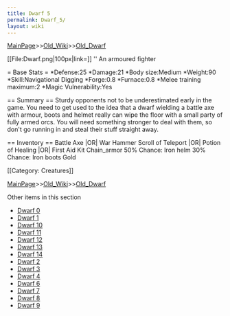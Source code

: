 ```yaml
---
title: Dwarf 5
permalink: Dwarf_5/
layout: wiki
---
```


[MainPage](/keeperrl_wiki/ "wikilink")>>[Old_Wiki](/keeperrl_wiki/Old_Wiki "wikilink")>>[Old_Dwarf](/keeperrl_wiki/Old_Dwarf "wikilink")

[[File:Dwarf.png|100px|link=]] '' An armoured fighter

= Base Stats =
*Defense:25
*Damage:21
*Body size:Medium
*Weight:90
*Skill:Navigational Digging
*Forge:0.8
*Furnace:0.8
*Melee training maximum:2
*Magic Vulnerability:Yes

== Summary ==
Sturdy opponents not to be underestimated early in the game. You need to get used to the idea that a dwarf wielding a battle axe with armour, boots and helmet really can wipe the floor with a small party of fully armed orcs. You will need something stronger to deal with them, so don't go running in and steal their stuff straight away.

== Inventory ==
 Battle Axe |OR| War Hammer
 Scroll of Teleport |OR| Potion of Healing |OR| First Aid Kit
 Chain_armor
 50% Chance: Iron helm
 30% Chance: Iron boots
 Gold

[[Category: Creatures]]

[MainPage](/keeperrl_wiki/ "wikilink")>>[Old_Wiki](/keeperrl_wiki/Old_Wiki "wikilink")>>[Old_Dwarf](/keeperrl_wiki/Old_Dwarf "wikilink")

Other items in this section
-    [Dwarf 0](/keeperrl_wiki/Dwarf_0 "wikilink")
-    [Dwarf 1](/keeperrl_wiki/Dwarf_1 "wikilink")
-    [Dwarf 10](/keeperrl_wiki/Dwarf_10 "wikilink")
-    [Dwarf 11](/keeperrl_wiki/Dwarf_11 "wikilink")
-    [Dwarf 12](/keeperrl_wiki/Dwarf_12 "wikilink")
-    [Dwarf 13](/keeperrl_wiki/Dwarf_13 "wikilink")
-    [Dwarf 14](/keeperrl_wiki/Dwarf_14 "wikilink")
-    [Dwarf 2](/keeperrl_wiki/Dwarf_2 "wikilink")
-    [Dwarf 3](/keeperrl_wiki/Dwarf_3 "wikilink")
-    [Dwarf 4](/keeperrl_wiki/Dwarf_4 "wikilink")
-    [Dwarf 6](/keeperrl_wiki/Dwarf_6 "wikilink")
-    [Dwarf 7](/keeperrl_wiki/Dwarf_7 "wikilink")
-    [Dwarf 8](/keeperrl_wiki/Dwarf_8 "wikilink")
-    [Dwarf 9](/keeperrl_wiki/Dwarf_9 "wikilink")

